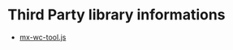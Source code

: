 # Third Party library informations

* [mx-wc-tool.js](https://github.com/mika-cn/maoxian-web-clipper/useful-res/mx-wc-tool.js)
